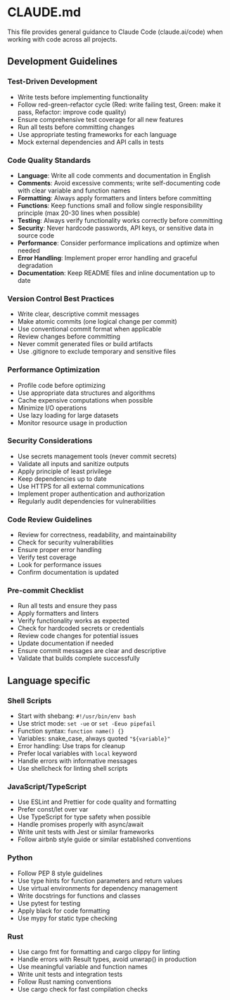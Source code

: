 # CLAUDE.md

This file provides general guidance to Claude Code (claude.ai/code) when
working with code across all projects.

## Development Guidelines

### Test-Driven Development

- Write tests before implementing functionality
- Follow red-green-refactor cycle (Red: write failing test, Green: make it
  pass, Refactor: improve code quality)
- Ensure comprehensive test coverage for all new features
- Run all tests before committing changes
- Use appropriate testing frameworks for each language
- Mock external dependencies and API calls in tests

### Code Quality Standards

- **Language**: Write all code comments and documentation in English
- **Comments**: Avoid excessive comments; write self-documenting code with
  clear variable and function names
- **Formatting**: Always apply formatters and linters before committing
- **Functions**: Keep functions small and follow single responsibility
  principle (max 20-30 lines when possible)
- **Testing**: Always verify functionality works correctly before committing
- **Security**: Never hardcode passwords, API keys, or sensitive data in
  source code
- **Performance**: Consider performance implications and optimize when needed
- **Error Handling**: Implement proper error handling and graceful degradation
- **Documentation**: Keep README files and inline documentation up to date

### Version Control Best Practices

- Write clear, descriptive commit messages
- Make atomic commits (one logical change per commit)
- Use conventional commit format when applicable
- Review changes before committing
- Never commit generated files or build artifacts
- Use .gitignore to exclude temporary and sensitive files

### Performance Optimization

- Profile code before optimizing
- Use appropriate data structures and algorithms
- Cache expensive computations when possible
- Minimize I/O operations
- Use lazy loading for large datasets
- Monitor resource usage in production

### Security Considerations

- Use secrets management tools (never commit secrets)
- Validate all inputs and sanitize outputs
- Apply principle of least privilege
- Keep dependencies up to date
- Use HTTPS for all external communications
- Implement proper authentication and authorization
- Regularly audit dependencies for vulnerabilities

### Code Review Guidelines

- Review for correctness, readability, and maintainability
- Check for security vulnerabilities
- Ensure proper error handling
- Verify test coverage
- Look for performance issues
- Confirm documentation is updated

### Pre-commit Checklist

- Run all tests and ensure they pass
- Apply formatters and linters
- Verify functionality works as expected
- Check for hardcoded secrets or credentials
- Review code changes for potential issues
- Update documentation if needed
- Ensure commit messages are clear and descriptive
- Validate that builds complete successfully

## Language specific

### Shell Scripts

- Start with shebang: `#!/usr/bin/env bash`
- Use strict mode: `set -ue` or `set -Eeuo pipefail`
- Function syntax: `function name() {}`
- Variables: snake_case, always quoted `"${variable}"`
- Error handling: Use traps for cleanup
- Prefer local variables with `local` keyword
- Handle errors with informative messages
- Use shellcheck for linting shell scripts

### JavaScript/TypeScript

- Use ESLint and Prettier for code quality and formatting
- Prefer const/let over var
- Use TypeScript for type safety when possible
- Handle promises properly with async/await
- Write unit tests with Jest or similar frameworks
- Follow airbnb style guide or similar established conventions

### Python

- Follow PEP 8 style guidelines
- Use type hints for function parameters and return values
- Use virtual environments for dependency management
- Write docstrings for functions and classes
- Use pytest for testing
- Apply black for code formatting
- Use mypy for static type checking

### Rust

- Use cargo fmt for formatting and cargo clippy for linting
- Handle errors with Result types, avoid unwrap() in production
- Use meaningful variable and function names
- Write unit tests and integration tests
- Follow Rust naming conventions
- Use cargo check for fast compilation checks
